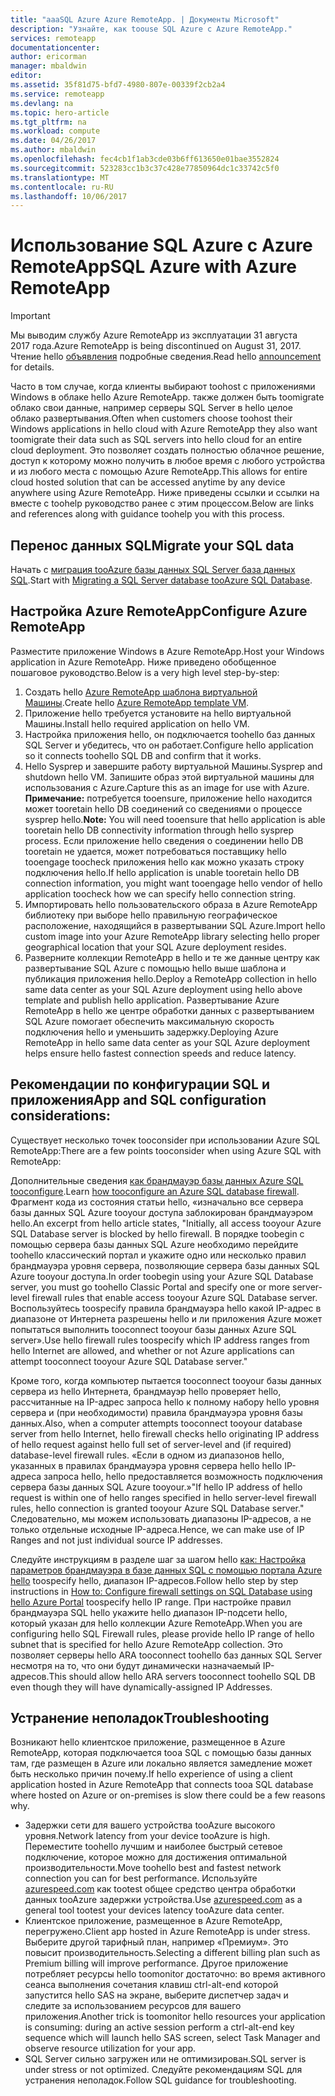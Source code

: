 ```yaml
---
title: "aaaSQL Azure Azure RemoteApp. | Документы Microsoft"
description: "Узнайте, как toouse SQL Azure с Azure RemoteApp."
services: remoteapp
documentationcenter: 
author: ericorman
manager: mbaldwin
editor: 
ms.assetid: 35f81d75-bfd7-4980-807e-00339f2cb2a4
ms.service: remoteapp
ms.devlang: na
ms.topic: hero-article
ms.tgt_pltfrm: na
ms.workload: compute
ms.date: 04/26/2017
ms.author: mbaldwin
ms.openlocfilehash: fec4cb1f1ab3cde03b6ff613650e01bae3552824
ms.sourcegitcommit: 523283cc1b3c37c428e77850964dc1c33742c5f0
ms.translationtype: MT
ms.contentlocale: ru-RU
ms.lasthandoff: 10/06/2017
---
```

# <a name="sql-azure-with-azure-remoteapp"></a><span data-ttu-id="641dc-103">Использование SQL Azure с Azure RemoteApp</span><span class="sxs-lookup"><span data-stu-id="641dc-103">SQL Azure with Azure RemoteApp</span></span>
> [!IMPORTANT]
> <span data-ttu-id="641dc-104">Мы выводим службу Azure RemoteApp из эксплуатации 31 августа 2017 года.</span><span class="sxs-lookup"><span data-stu-id="641dc-104">Azure RemoteApp is being discontinued on August 31, 2017.</span></span> <span data-ttu-id="641dc-105">Чтение hello [объявления](https://go.microsoft.com/fwlink/?linkid=821148) подробные сведения.</span><span class="sxs-lookup"><span data-stu-id="641dc-105">Read hello [announcement](https://go.microsoft.com/fwlink/?linkid=821148) for details.</span></span>
> 
> 

<span data-ttu-id="641dc-106">Часто в том случае, когда клиенты выбирают toohost с приложениями Windows в облаке hello Azure RemoteApp. также должен быть toomigrate облако свои данные, например серверы SQL Server в hello целое облако развертывания.</span><span class="sxs-lookup"><span data-stu-id="641dc-106">Often when customers choose toohost their Windows applications in hello cloud with Azure RemoteApp they also want toomigrate their data such as SQL servers into hello cloud for an entire cloud deployment.</span></span> <span data-ttu-id="641dc-107">Это позволяет создать полностью облачное решение, доступ к которому можно получить в любое время с любого устройства и из любого места с помощью Azure RemoteApp.</span><span class="sxs-lookup"><span data-stu-id="641dc-107">This allows for entire cloud hosted solution that can be accessed anytime by any device anywhere using Azure RemoteApp.</span></span> <span data-ttu-id="641dc-108">Ниже приведены ссылки и ссылки на вместе с toohelp руководство ранее с этим процессом.</span><span class="sxs-lookup"><span data-stu-id="641dc-108">Below are links and references along with guidance toohelp you with this process.</span></span>  

## <a name="migrate-your-sql-data"></a><span data-ttu-id="641dc-109">Перенос данных SQL</span><span class="sxs-lookup"><span data-stu-id="641dc-109">Migrate your SQL data</span></span>
<span data-ttu-id="641dc-110">Начать с [миграция tooAzure базы данных SQL Server база данных SQL](../sql-database/sql-database-cloud-migrate.md).</span><span class="sxs-lookup"><span data-stu-id="641dc-110">Start with [Migrating a SQL Server database tooAzure SQL Database](../sql-database/sql-database-cloud-migrate.md).</span></span> 

## <a name="configure-azure-remoteapp"></a><span data-ttu-id="641dc-111">Настройка Azure RemoteApp</span><span class="sxs-lookup"><span data-stu-id="641dc-111">Configure Azure RemoteApp</span></span>
<span data-ttu-id="641dc-112">Разместите приложение Windows в Azure RemoteApp.</span><span class="sxs-lookup"><span data-stu-id="641dc-112">Host your Windows application in Azure RemoteApp.</span></span> <span data-ttu-id="641dc-113">Ниже приведено обобщенное пошаговое руководство.</span><span class="sxs-lookup"><span data-stu-id="641dc-113">Below is a very high level step-by-step:</span></span>

1. <span data-ttu-id="641dc-114">Создать hello [Azure RemoteApp шаблона виртуальной Машины](remoteapp-imageoptions.md).</span><span class="sxs-lookup"><span data-stu-id="641dc-114">Create hello [Azure RemoteApp template VM](remoteapp-imageoptions.md).</span></span> 
2. <span data-ttu-id="641dc-115">Приложение hello требуется установите на hello виртуальной Машины.</span><span class="sxs-lookup"><span data-stu-id="641dc-115">Install hello required application on hello VM.</span></span>
3. <span data-ttu-id="641dc-116">Настройка приложения hello, он подключается toohello баз данных SQL Server и убедитесь, что он работает.</span><span class="sxs-lookup"><span data-stu-id="641dc-116">Configure hello application so it connects toohello SQL DB and confirm that it works.</span></span>
4. <span data-ttu-id="641dc-117">Hello Sysprep и завершите работу виртуальной Машины.</span><span class="sxs-lookup"><span data-stu-id="641dc-117">Sysprep and shutdown hello VM.</span></span> <span data-ttu-id="641dc-118">Запишите образ этой виртуальной машины для использования с Azure.</span><span class="sxs-lookup"><span data-stu-id="641dc-118">Capture this as an image for use with Azure.</span></span> <span data-ttu-id="641dc-119">**Примечание:** потребуется tooensure, приложение hello находится может tooretain hello DB соединений со сведениями о процессе sysprep hello.</span><span class="sxs-lookup"><span data-stu-id="641dc-119">**Note:** You will need tooensure that hello application is able tooretain hello DB connectivity information through hello sysprep process.</span></span> <span data-ttu-id="641dc-120">Если приложение hello сведения о соединении hello DB tooretain не удается, может потребоваться поставщику hello tooengage toocheck приложения hello как можно указать строку подключения hello.</span><span class="sxs-lookup"><span data-stu-id="641dc-120">If hello application is unable tooretain hello DB connection information, you might want tooengage hello vendor of hello application toocheck how we can specify hello connection string.</span></span>
5. <span data-ttu-id="641dc-121">Импортировать hello пользовательского образа в Azure RemoteApp библиотеку при выборе hello правильную географическое расположение, находящийся в развертывании SQL Azure.</span><span class="sxs-lookup"><span data-stu-id="641dc-121">Import hello custom image into your Azure RemoteApp library selecting hello proper geographical location that your SQL Azure deployment resides.</span></span> 
6. <span data-ttu-id="641dc-122">Разверните коллекции RemoteApp в hello и те же данные центру как развертывание SQL Azure с помощью hello выше шаблона и публикация приложения hello.</span><span class="sxs-lookup"><span data-stu-id="641dc-122">Deploy a RemoteApp collection in hello same data center as your SQL Azure deployment using hello above template and publish hello application.</span></span> <span data-ttu-id="641dc-123">Развертывание Azure RemoteApp в hello же центре обработки данных с развертыванием SQL Azure помогает обеспечить максимальную скорость подключения hello и уменьшить задержку.</span><span class="sxs-lookup"><span data-stu-id="641dc-123">Deploying Azure RemoteApp in hello same data center as your SQL Azure deployment helps ensure hello fastest connection speeds and reduce latency.</span></span> 

## <a name="app-and-sql-configuration-considerations"></a><span data-ttu-id="641dc-124">Рекомендации по конфигурации SQL и приложения</span><span class="sxs-lookup"><span data-stu-id="641dc-124">App and SQL configuration considerations:</span></span>
<span data-ttu-id="641dc-125">Существует несколько точек tooconsider при использовании Azure SQL RemoteApp:</span><span class="sxs-lookup"><span data-stu-id="641dc-125">There are a few points tooconsider when using Azure SQL with RemoteApp:</span></span>

<span data-ttu-id="641dc-126">Дополнительные сведения [как брандмауэр базы данных Azure SQL tooconfigure](../sql-database/sql-database-firewall-configure.md).</span><span class="sxs-lookup"><span data-stu-id="641dc-126">Learn [how tooconfigure an Azure SQL database firewall](../sql-database/sql-database-firewall-configure.md).</span></span> <span data-ttu-id="641dc-127">Фрагмент кода из состояния статьи hello, «изначально все сервера базы данных SQL Azure tooyour доступа заблокирован брандмауэром hello.</span><span class="sxs-lookup"><span data-stu-id="641dc-127">An excerpt from hello article states, "Initially, all access tooyour Azure SQL Database server is blocked by hello firewall.</span></span> <span data-ttu-id="641dc-128">В порядке toobegin с помощью сервера базы данных SQL Azure необходимо перейдите toohello классический портал и укажите одно или несколько правил брандмауэра уровня сервера, позволяющие сервера базы данных SQL Azure tooyour доступа.</span><span class="sxs-lookup"><span data-stu-id="641dc-128">In order toobegin using your Azure SQL Database server, you must go toohello Classic Portal and specify one or more server-level firewall rules that enable access tooyour Azure SQL Database server.</span></span> <span data-ttu-id="641dc-129">Воспользуйтесь toospecify правила брандмауэра hello какой IP-адрес в диапазоне от Интернета разрешены hello и ли приложения Azure может попытаться выполнить tooconnect tooyour базы данных Azure SQL server».</span><span class="sxs-lookup"><span data-stu-id="641dc-129">Use hello firewall rules toospecify which IP address ranges from hello Internet are allowed, and whether or not Azure applications can attempt tooconnect tooyour Azure SQL Database server."</span></span>

<span data-ttu-id="641dc-130">Кроме того, когда компьютер пытается tooconnect tooyour базы данных сервера из hello Интернета, брандмауэр hello проверяет hello, рассчитанные на IP-адрес запроса hello к полному набору hello уровня сервера и (при необходимости) правила брандмауэра уровня базы данных.</span><span class="sxs-lookup"><span data-stu-id="641dc-130">Also, when a computer attempts tooconnect tooyour database server from hello Internet, hello firewall checks hello originating IP address of hello request against hello full set of server-level and (if required) database-level firewall rules.</span></span> <span data-ttu-id="641dc-131">«Если в одном из диапазонов hello, указанных в правилах брандмауэра уровня сервера hello hello IP-адреса запроса hello, hello предоставляется возможность подключения сервера базы данных SQL Azure tooyour.»</span><span class="sxs-lookup"><span data-stu-id="641dc-131">"If hello IP address of hello request is within one of hello ranges specified in hello server-level firewall rules, hello connection is granted tooyour Azure SQL Database server."</span></span> <span data-ttu-id="641dc-132">Следовательно, мы можем использовать диапазоны IP-адресов, а не только отдельные исходные IP-адреса.</span><span class="sxs-lookup"><span data-stu-id="641dc-132">Hence, we can make use of IP Ranges and not just individual source IP addresses.</span></span>

<span data-ttu-id="641dc-133">Следуйте инструкциям в разделе шаг за шагом hello [как: Настройка параметров брандмауэра в базе данных SQL с помощью портала Azure hello](../sql-database/sql-database-configure-firewall-settings.md) toospecify hello, диапазон IP-адресов.</span><span class="sxs-lookup"><span data-stu-id="641dc-133">Follow hello step by step instructions in [How to: Configure firewall settings on SQL Database using hello Azure Portal](../sql-database/sql-database-configure-firewall-settings.md) toospecify hello IP range.</span></span> <span data-ttu-id="641dc-134">При настройке правил брандмауэра SQL hello укажите hello диапазон IP-подсети hello, который указан для hello коллекции Azure RemoteApp.</span><span class="sxs-lookup"><span data-stu-id="641dc-134">When you are configuring hello SQL Firewall rules, please provide hello IP range of hello subnet that is specified for hello Azure RemoteApp collection.</span></span> <span data-ttu-id="641dc-135">Это позволяет серверы hello ARA tooconnect toohello баз данных SQL Server несмотря на то, что они будут динамически назначаемый IP-адресов.</span><span class="sxs-lookup"><span data-stu-id="641dc-135">This should allow hello ARA servers tooconnect toohello SQL DB even though they will have dynamically-assigned IP Addresses.</span></span>

## <a name="troubleshooting"></a><span data-ttu-id="641dc-136">Устранение неполадок</span><span class="sxs-lookup"><span data-stu-id="641dc-136">Troubleshooting</span></span>
<span data-ttu-id="641dc-137">Возникают hello клиентское приложение, размещенное в Azure RemoteApp, которая подключается tooa SQL с помощью базы данных там, где размещен в Azure или локально является замедление может быть несколько причин почему.</span><span class="sxs-lookup"><span data-stu-id="641dc-137">If hello experience of using a client application hosted in Azure RemoteApp that connects tooa SQL database where hosted on Azure or on-premises is slow there could be a few reasons why.</span></span>  

* <span data-ttu-id="641dc-138">Задержки сети для вашего устройства tooAzure высокого уровня.</span><span class="sxs-lookup"><span data-stu-id="641dc-138">Network latency from your device tooAzure is high.</span></span> <span data-ttu-id="641dc-139">Переместите toohello лучшим и наиболее быстрый сетевое подключение, которое можно для достижения оптимальной производительности.</span><span class="sxs-lookup"><span data-stu-id="641dc-139">Move toohello best and fastest network connection you can for best performance.</span></span> <span data-ttu-id="641dc-140">Используйте [azurespeed.com](http://azurespeed.com/) как tootest общее средство центра обработки данных tooAzure задержки устройства.</span><span class="sxs-lookup"><span data-stu-id="641dc-140">Use [azurespeed.com](http://azurespeed.com/) as a general tool tootest your devices latency tooAzure data center.</span></span>  
* <span data-ttu-id="641dc-141">Клиентское приложение, размещенное в Azure RemoteApp, перегружено.</span><span class="sxs-lookup"><span data-stu-id="641dc-141">Client app hosted in Azure RemoteApp is under stress.</span></span> <span data-ttu-id="641dc-142">Выберите другой тарифный план, например «Премиум». Это повысит производительность.</span><span class="sxs-lookup"><span data-stu-id="641dc-142">Selecting a different billing plan such as Premium billing will improve performance.</span></span> <span data-ttu-id="641dc-143">Другое приложение потребляет ресурсы hello toomonitor достаточно: во время активного сеанса выполнения сочетания клавиш ctrl-alt-end которой запустится hello SAS на экране, выберите диспетчер задач и следите за использованием ресурсов для вашего приложения.</span><span class="sxs-lookup"><span data-stu-id="641dc-143">Another trick is toomonitor hello resources your application is consuming: during an active session perform a ctrl-alt-end key sequence which will launch hello SAS screen, select Task Manager and observe resource utilization for your app.</span></span>
* <span data-ttu-id="641dc-144">SQL Server сильно загружен или не оптимизирован.</span><span class="sxs-lookup"><span data-stu-id="641dc-144">SQL server is under stress or not optimized.</span></span> <span data-ttu-id="641dc-145">Следуйте рекомендациям SQL для устранения неполадок.</span><span class="sxs-lookup"><span data-stu-id="641dc-145">Follow SQL guidance for troubleshooting.</span></span> 

